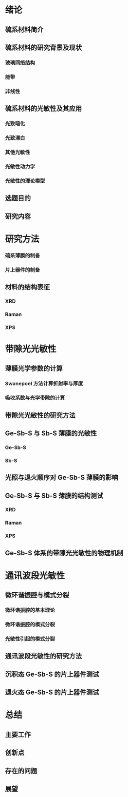 # 绪论

## 硫系材料简介

## 硫系材料的研究背景及现状

### 玻璃网络结构

### 能带

### 非线性

## 硫系材料的光敏性及其应用

### 光致暗化

### 光致漂白

### 其他光敏性

### 光敏性动力学

### 光敏性的理论模型

## 选题目的

## 研究内容

# 研究方法

### 硫系薄膜的制备

### 片上器件的制备

## 材料的结构表征

### XRD

### Raman

### XPS

# 带隙光光敏性

## 薄膜光学参数的计算

### Swanepoel 方法计算折射率与厚度

### 吸收系数与光学带隙的计算

## 带隙光光敏性的研究方法

## Ge-Sb-S 与 Sb-S 薄膜的光敏性

### Ge-Sb-S

### Sb-S

## 光照与退火顺序对 Ge-Sb-S 薄膜的影响

## Ge-Sb-S 与 Sb-S 薄膜的结构测试

### XRD

### Raman

### XPS

## Ge-Sb-S 体系的带隙光光敏性的物理机制

# 通讯波段光敏性

## 微环谐振腔与模式分裂

### 微环谐振腔的基本理论

### 微环谐振腔的模式分裂

### 光敏性引起的模式分裂

## 通讯波段光敏性的研究方法

## 沉积态 Ge-Sb-S 的片上器件测试

## 退火态 Ge-Sb-S 的片上器件测试

# 总结

## 主要工作

## 创新点

## 存在的问题

## 展望
